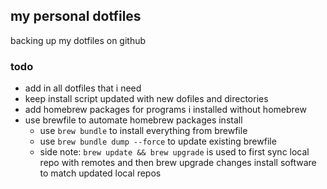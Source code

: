 ## my personal dotfiles

backing up my dotfiles on github

### todo

* add in all dotfiles that i need
* keep install script updated with new dofiles and directories
* add homebrew packages for programs i installed without homebrew
* use brewfile to automate homebrew packages install
    * use `brew bundle` to install everything from brewfile
    * use `brew bundle dump --force` to update existing brewfile
    * side note: `brew update && brew upgrade` is used to first sync local repo with remotes and then brew upgrade changes install software to match updated local repos 
